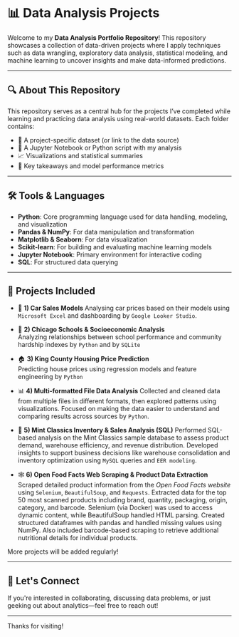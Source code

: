 # 📊 Data Analysis Projects

Welcome to my **Data Analysis Portfolio Repository**! This repository showcases a collection of data-driven projects where I apply techniques such as data wrangling, exploratory data analysis, statistical modeling, and machine learning to uncover insights and make data-informed predictions.

---

## 🔍 About This Repository

This repository serves as a central hub for the projects I’ve completed while learning and practicing data analysis using real-world datasets. Each folder contains:

- 📁 A project-specific dataset (or link to the data source)
- 📝 A Jupyter Notebook or Python script with my analysis
- 📈 Visualizations and statistical summaries
- 🧠 Key takeaways and model performance metrics

---

## 🛠️ Tools & Languages

- **Python**: Core programming language used for data handling, modeling, and visualization  
- **Pandas & NumPy**: For data manipulation and transformation  
- **Matplotlib & Seaborn**: For data visualization  
- **Scikit-learn**: For building and evaluating machine learning models  
- **Jupyter Notebook**: Primary environment for interactive coding  
- **SQL**: For structured data querying  

---

## 📁 Projects Included

- 🚗 **1) Car Sales Models**
  Analysing car prices based on their models using `Microsoft Excel` and dashboarding by `Google Looker Studio`.

- 🏫 **2) Chicago Schools & Socioeconomic Analysis**  
  Analyzing relationships between school performance and community hardship indexes by `Python` and by `SQLite`

- 🏠 **3) King County Housing Price Prediction**  
  Predicting house prices using regression models and feature engineering by `Python`

- 📊 **4) Multi-formatted File Data Analysis** 
Collected and cleaned data from multiple files in different formats, then explored patterns using visualizations. Focused on making the data easier to understand and comparing results across sources by `Python`.

- 🧾 **5) Mint Classics Inventory & Sales Analysis (SQL)**
Performed SQL-based analysis on the Mint Classics sample database to assess product demand, warehouse efficiency, and revenue distribution. Developed insights to support business decisions like warehouse consolidation and inventory optimization using `MySQL` queries and `EER modeling`.

- 🕸️ **6) Open Food Facts Web Scraping & Product Data Extraction**
Scraped detailed product information from the _Open Food Facts website_ using `Selenium`, `BeautifulSoup`, and `Requests`. Extracted data for the top 50 most scanned products including brand, quantity, packaging, origin, category, and barcode. Selenium (via Docker) was used to access dynamic content, while BeautifulSoup handled HTML parsing. Created structured dataframes with pandas and handled missing values using NumPy. Also included barcode-based scraping to retrieve additional nutritional details for individual products.

More projects will be added regularly!

---

## 🤝 Let's Connect

If you're interested in collaborating, discussing data problems, or just geeking out about analytics—feel free to reach out!

---

Thanks for visiting!
